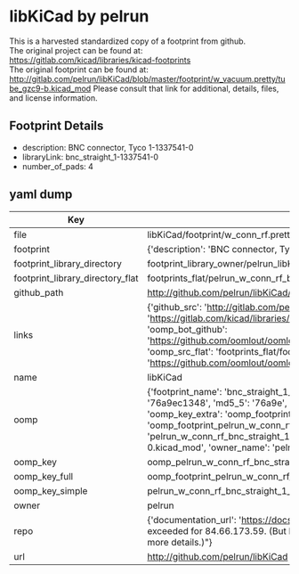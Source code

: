 # libKiCad by pelrun  
This is a harvested standardized copy of a footprint from github.  
The original project can be found at:  
https://gitlab.com/kicad/libraries/kicad-footprints  
The original footprint can be found at:
http://gitlab.com/pelrun/libKiCad/blob/master/footprint/w_vacuum.pretty/tube_gzc9-b.kicad_mod
Please consult that link for additional, details, files, and license information.  
## Footprint Details
* description: BNC connector, Tyco 1-1337541-0  
* libraryLink: bnc_straight_1-1337541-0  
* number_of_pads: 4  
## yaml dump  
| Key | Value |  
| --- | --- |  
| file | libKiCad/footprint/w_conn_rf.pretty/bnc_straight_1-1337541-0.kicad_mod |  
| footprint | {'description': 'BNC connector, Tyco 1-1337541-0', 'libraryLink': 'bnc_straight_1-1337541-0', 'number_of_pads': 4} |  
| footprint_library_directory | footprint_library_owner/pelrun_libKiCad |  
| footprint_library_directory_flat | footprints_flat/pelrun_w_conn_rf_bnc_straight_1_1337541_0/working |  
| github_path | http://github.com/pelrun/libKiCad/blob/master/footprint/w_conn_rf.pretty/bnc_straight_1-1337541-0.kicad_mod |  
| links | {'github_src': 'http://gitlab.com/pelrun/libKiCad/blob/master/footprint/w_vacuum.pretty/tube_gzc9-b.kicad_mod', 'github_src_repo': 'https://gitlab.com/kicad/libraries/kicad-footprints', 'oomp_bot': 'footprints/pelrun_w_conn_rf_bnc_straight_1_1337541_0/working', 'oomp_bot_github': 'https://github.com/oomlout/oomlout_oomp_footprint_bot/tree/main/footprints/pelrun_w_conn_rf_bnc_straight_1_1337541_0/working', 'oomp_src_flat': 'footprints_flat/footprints_flat/pelrun_w_conn_rf_bnc_straight_1_1337541_0/working', 'oomp_src_flat_github': 'https://github.com/oomlout/oomlout_oomp_footprint_src/tree/main/footprints_flat/pelrun_w_conn_rf_bnc_straight_1_1337541_0/working'} |  
| name | libKiCad |  
| oomp | {'footprint_name': 'bnc_straight_1_1337541_0', 'library_name': 'w_conn_rf', 'md5': '76a9ec1348cb8a2f338f58523dd0d58f', 'md5_10': '76a9ec1348', 'md5_5': '76a9e', 'md5_6': '76a9ec', 'oomp_key': 'oomp_pelrun_w_conn_rf_bnc_straight_1_1337541_0', 'oomp_key_extra': 'oomp_footprint_pelrun_w_conn_rf_bnc_straight_1_1337541_0', 'oomp_key_full': 'oomp_footprint_pelrun_w_conn_rf_bnc_straight_1_1337541_0_76a9ec', 'oomp_key_simple': 'pelrun_w_conn_rf_bnc_straight_1_1337541_0', 'original_filename': 'libKiCad/footprint/w_conn_rf.pretty/bnc_straight_1-1337541-0.kicad_mod', 'owner_name': 'pelrun'} |  
| oomp_key | oomp_pelrun_w_conn_rf_bnc_straight_1_1337541_0 |  
| oomp_key_full | oomp_footprint_pelrun_w_conn_rf_bnc_straight_1_1337541_0 |  
| oomp_key_simple | pelrun_w_conn_rf_bnc_straight_1_1337541_0 |  
| owner | pelrun |  
| repo | {'documentation_url': 'https://docs.github.com/rest/overview/resources-in-the-rest-api#rate-limiting', 'message': "API rate limit exceeded for 84.66.173.59. (But here's the good news: Authenticated requests get a higher rate limit. Check out the documentation for more details.)"} |  
| url | http://github.com/pelrun/libKiCad |  

